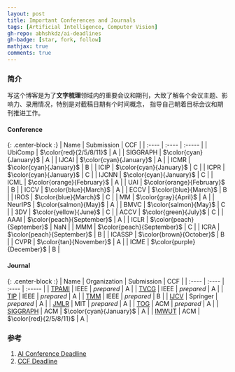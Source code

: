 ```yaml
---
layout: post
title: Important Conferences and Journals
tags: [Artificial Intelligence, Computer Vision]
gh-repo: abhshkdz/ai-deadlines
gh-badge: [star, fork, follow]
mathjax: true
comments: true
---
```


### 简介
写这个博客是为了**文字梳理**领域内的重要会议和期刊，大致了解各个会议主题、影响力、录用情况，特别是对截稿日期有个时间概念，
指导自己朝着目标会议和期刊推进工作。

#### Conference

{: .center-block :}
| Name | Submission | CCF |
| :---- | :---- | :----- |
| UbiComp | $\color{red}{2/5/8/11}$ | A |
| SIGGRAPH | $\color{cyan}{January}$ | A |
| IJCAI	| $\color{cyan}{January}$ | A |
| ICMR | $\color{cyan}{January}$ | B |
| ICIP | $\color{cyan}{January}$ | C |
| ICPR | $\color{cyan}{January}$ | C |
| IJCNN | $\color{cyan}{January}$ | C |
| ICML | $\color{orange}{February}$ | A |
| UAI | $\color{orange}{February}$ | B |
| ICCV | $\color{blue}{March}$ | A |
| ECCV | $\color{blue}{March}$ | B | 
| IROS | $\color{blue}{March}$ | C |
| MM | $\color{gray}{April}$ | A |
| NeurIPS | $\color{salmon}{May}$ | A |
| BMVC | $\color{salmon}{May}$ | C |
| 3DV | $\color{yellow}{June}$ | C |
| ACCV | $\color{green}{July}$ | C |
| AAAI | $\color{peach}{September}$ | A |
| ICLR | $\color{peach}{September}$ | NaN |
| MMM | $\color{peach}{September}$ | C |
| ICRA | $\color{peach}{September}$ | B |
| ICASSP | $\color{brown}{October}$ | B |
| CVPR | $\color{tan}{November}$ | A |
| ICME | $\color{purple}{December}$ | B |


#### Journal

{: .center-block :}
| Name | Organization | Submission | CCF |
| :---- | :---- | :---- | :----- |
| [TPAMI](https://ieeexplore.ieee.org/xpl/RecentIssue.jsp?punumber=34) | IEEE | $prepared$ | A |
| [TVCG](https://ieeexplore.ieee.org/xpl/RecentIssue.jsp?punumber=2945) | IEEE | $prepared$ | A |
| [TIP](https://ieeexplore.ieee.org/xpl/RecentIssue.jsp?punumber=83) | IEEE | $prepared$ | A |
| [TMM](https://ieeexplore.ieee.org/xpl/RecentIssue.jsp?punumber=6046) | IEEE | $prepared$ | B |
| [IJCV](https://www.springer.com/journal/11263) | Springer | $prepared$ | A |
| [JMLR](https://www.jmlr.org/) | MIT | $prepared$ | A |
| [TOG](https://dl.acm.org/journal/tog) | ACM | $prepared$ | A |
| [SIGGRAPH](https://www.siggraph.org/) | ACM | $\color{cyan}{January}$ | A |
| [IMWUT](https://dl.acm.org/journal/imwut) | ACM | $\color{red}{2/5/8/11}$ | A |

### 参考
1. [AI Conference Deadline](https://aideadlin.es)  
2. [CCF Deadline](https://ccfddl.github.io/)

